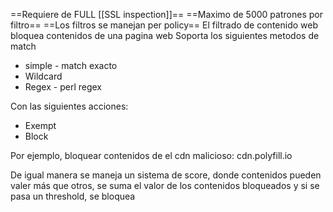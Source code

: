 ==Requiere de FULL [[SSL inspection]]==
==Maximo de 5000 patrones por filtro==
==Los filtros se manejan per policy==
El filtrado de contenido web bloquea contenidos de una pagina web
Soporta los siguientes metodos de match
- simple - match exacto
- Wildcard
- Regex - perl regex

Con las siguientes acciones:
- Exempt
- Block

Por ejemplo, bloquear contenidos de el cdn malicioso: cdn.polyfill.io

De igual manera se maneja un sistema de score, donde contenidos pueden valer más que otros, se suma el valor de los contenidos bloqueados y si se pasa un threshold, se bloquea 